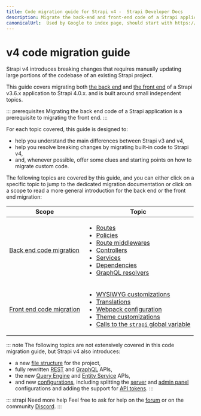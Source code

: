 ```yaml
---
title: Code migration guide for Strapi v4 -  Strapi Developer Docs
description: Migrate the back-end and front-end code of a Strapi application from v3.6.x to v4.0.x with step-by-step instructions
canonicalUrl:  Used by Google to index page, should start with https://docs.strapi.io/ — delete this comment when done paste final URL here
---
```


<!-- TODO: update SEO -->

# v4 code migration guide

Strapi v4 introduces breaking changes that requires manually updating large portions of the codebase of an existing Strapi project.

This guide covers migrating both [the back end](/developer-docs/latest/update-migration-guides/migration-guides/v4/code/backend.md) and [the front end](/developer-docs/latest/update-migration-guides/migration-guides/v4/code/frontend.md) of a Strapi v3.6.x application to Strapi 4.0.x. and is built around small independent topics. 

::: prerequisites
Migrating the back end code of a Strapi application is a prerequisite to migrating the front end.
:::

For each topic covered, this guide is designed to:

* help you understand the main differences between Strapi v3 and v4,
* help you resolve breaking changes by migrating built-in code to Strapi v4,
* and, whenever possible, offer some clues and starting points on how to migrate custom code.

The following topics are covered by this guide, and you can either click on a specific topic to jump to the dedicated migration documentation or click on a scope to read a more general introduction for the back end or the front end migration:

| Scope                    | Topic                                                                                                                                      |
| ------------------------ | ------------------------------------------------------------------------------------------------------------------------------------------ |
| [Back end code migration](/developer-docs/latest/update-migration-guides/migration-guides/v4/code/backend.md)  | <ul><li>[Routes](/developer-docs/latest/update-migration-guides/migration-guides/v4/code/backend/routes.md)</li><li>[Policies](/developer-docs/latest/update-migration-guides/migration-guides/v4/code/backend/policies.md)</li><li>[Route middlewares](/developer-docs/latest/update-migration-guides/migration-guides/v4/code/backend/route-middlewares.md)</li><li>[Controllers](/developer-docs/latest/update-migration-guides/migration-guides/v4/code/backend/controllers.md)</li><li>[Services](/developer-docs/latest/update-migration-guides/migration-guides/v4/code/backend/services.md)</li><li>[Dependencies](/developer-docs/latest/update-migration-guides/migration-guides/v4/code/dependencies.md)</li><li>[GraphQL resolvers](/developer-docs/latest/update-migration-guides/migration-guides/v4/code/backend/graphql.md)</li></ul> |
| [Front end code migration](/developer-docs/latest/update-migration-guides/migration-guides/v4/code/frontend.md) | <ul><li>[WYSIWYG customizations](/developer-docs/latest/update-migration-guides/migration-guides/v4/code/frontend/wysiwyg.md)</li><li>[Translations](/developer-docs/latest/update-migration-guides/migration-guides/v4/code/frontend/translations.md)</li><li>[Webpack configuration](/developer-docs/latest/update-migration-guides/migration-guides/v4/code/frontend/webpack.md)</li><li>[Theme customizations](/developer-docs/latest/update-migration-guides/migration-guides/v4/code/frontend/theming.md)</li><li>[Calls to the `strapi` global variable](/developer-docs/latest/update-migration-guides/migration-guides/v4/code/frontend/strapi-global.md)</li></ul> |

::: note
The following topics are not extensively covered in this code migration guide, but Strapi v4 also introduces:

* a new [file structure](/developer-docs/latest/setup-deployment-guides/file-structure.md) for the project,
* fully rewritten [REST](/developer-docs/latest/developer-resources/database-apis-reference/rest-api.md) and [GraphQL](/developer-docs/latest/developer-resources/database-apis-reference/graphql-api.md) APIs,
* the new [Query Engine](/developer-docs/latest/developer-resources/database-apis-reference/query-engine-api.md) and [Entity Service](/developer-docs/latest/developer-resources/database-apis-reference/entity-service-api.md) APIs,
* and new [configurations](/developer-docs/latest/setup-deployment-guides/configurations.md), including splitting the [server](/developer-docs/latest/setup-deployment-guides/configurations/required/server.md) and [admin panel](/developer-docs/latest/setup-deployment-guides/configurations/required/admin-panel.md) configurations and adding the support for [API tokens](/developer-docs/latest/setup-deployment-guides/configurations/optional/api-tokens.md).
:::

::: strapi Need more help
Feel free to ask for help on the [forum](https://forum.strapi.io/) or on the community [Discord](https://discord.strapi.io).
:::
